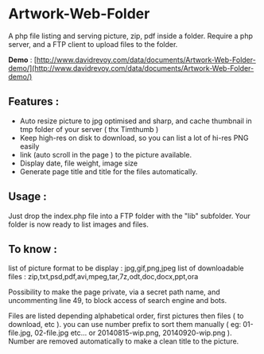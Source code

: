 Artwork-Web-Folder
==================

A php file listing and serving picture, zip, pdf inside a folder. Require a php server, and a FTP client to upload files to the folder.

**Demo** : [http://www.davidrevoy.com/data/documents/Artwork-Web-Folder-demo/](http://www.davidrevoy.com/data/documents/Artwork-Web-Folder-demo/)

## Features :

* Auto resize picture to jpg optimised and sharp, and cache thumbnail in tmp folder of your server ( thx Timthumb )
* Keep high-res on disk to download, so you can list a lot of hi-res PNG easily
* link (auto scroll in the page ) to the picture available.
* Display date, file weight, image size
* Generate page title and title for the files automatically.

## Usage :

Just drop the index.php file into a FTP folder with the "lib" subfolder.
Your folder is now ready to list images and files. 

## To know :

list of picture format to be display : jpg,gif,png,jpeg
list of downloadable files : zip,txt,psd,pdf,avi,mpeg,tar,7z,odt,doc,docx,ppt,ora

Possibility to make the page private, via a secret path name, and uncommenting line 49, to block access of search engine and bots. 

Files are listed depending alphabetical order, first pictures then files ( to download, etc ). you can use number prefix to sort them manually ( eg: 01-file.jpg, 02-file.jpg etc... or 20140815-wip.png, 20140920-wip.png ). Number are removed automatically to make a clean title to the picture. 
